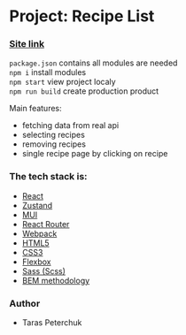 # Project: Recipe List

### [Site link](https://recipe-list-test-task.netlify.app/)

`package.json` contains all modules are needed<br>
`npm i` install modules<br>
`npm start` view project localy<br>
`npm run build` create production product<br>

Main features:

- fetching data from real api
- selecting recipes
- removing recipes
- single recipe page by clicking on recipe

### The tech stack is:

- [React](https://uk.reactjs.org/)
- [Zustand](https://github.com/pmndrs/zustand/)
- [MUI](https://mui.com/)
- [React Router](https://reactrouter.com/en/main/)
- [Webpack](https://webpack.js.org/)
- [HTML5](https://en.wikipedia.org/wiki/HTML5)
- [CSS3](https://en.wikipedia.org/wiki/Cascading_Style_Sheets)
- [Flexbox](https://en.wikipedia.org/wiki/CSS_Flexible_Box_Layout)
- [Sass (Scss)](https://sass-lang.com/)
- [BEM methodology](https://en.bem.info/methodology/)

### Author

- Taras Peterchuk
